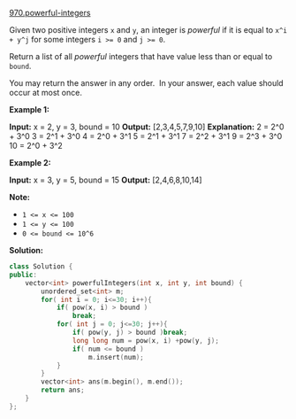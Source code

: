 [970.powerful-integers](https://leetcode.com/problems/powerful-integers/)  

Given two positive integers `x` and `y`, an integer is _powerful_ if it is equal to `x^i + y^j` for some integers `i >= 0` and `j >= 0`.

Return a list of all _powerful_ integers that have value less than or equal to `bound`.

You may return the answer in any order.  In your answer, each value should occur at most once.

**Example 1:**

**Input:** x = 2, y = 3, bound = 10
**Output:** \[2,3,4,5,7,9,10\]
**Explanation:** 
2 = 2^0 + 3^0
3 = 2^1 + 3^0
4 = 2^0 + 3^1
5 = 2^1 + 3^1
7 = 2^2 + 3^1
9 = 2^3 + 3^0
10 = 2^0 + 3^2

**Example 2:**

**Input:** x = 3, y = 5, bound = 15
**Output:** \[2,4,6,8,10,14\]

**Note:**

*   `1 <= x <= 100`
*   `1 <= y <= 100`
*   `0 <= bound <= 10^6`  



**Solution:**  

```cpp
class Solution {
public:
    vector<int> powerfulIntegers(int x, int y, int bound) {
        unordered_set<int> m;
        for( int i = 0; i<=30; i++){
            if( pow(x, i) > bound )
                break;
            for( int j = 0; j<=30; j++){
                if( pow(y, j) > bound )break;
                long long num = pow(x, i) +pow(y, j);
                if( num <= bound )
                    m.insert(num);
            }
        }
        vector<int> ans(m.begin(), m.end());
        return ans;
    }
};
```
      